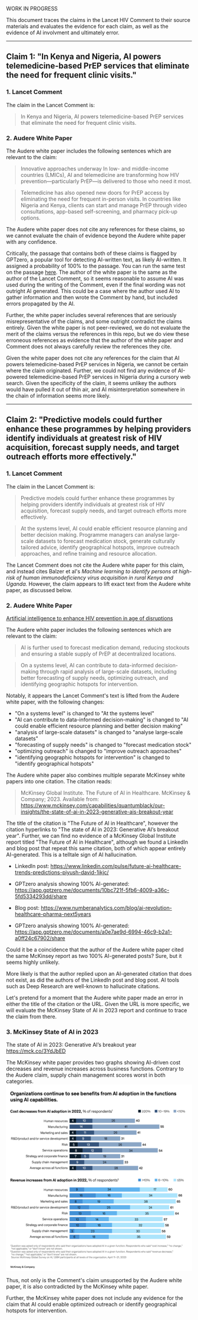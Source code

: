 WORK IN PROGRESS

This document traces the claims in the Lancet HIV Comment to their source materials and evaluates the evidence for each claim, as well as the evidence of AI involvment and ultimately error.

---

## Claim 1: "In Kenya and Nigeria, AI powers telemedicine-based PrEP services that eliminate the need for frequent clinic visits."

### 1. Lancet Comment
The claim in the Lancet Comment is:
> In Kenya and Nigeria, AI powers telemedicine-based PrEP services that eliminate the need for frequent clinic visits.

### 2. Audere White Paper
The Audere white paper includes the following sentences which are relevant to the claim:

> Innovative approaches underway
> In low- and middle-income countries (LMICs), AI and telemedicine are transforming how HIV prevention—particularly PrEP—is delivered to those who need it most.

> Telemedicine has also opened new doors for PrEP access by eliminating the need for frequent in-person visits. In countries like Nigeria and Kenya, clients can start and manage PrEP through video consultations, app-based self-screening, and pharmacy pick-up options.

The Audere white paper does not cite any references for these claims, so we cannot evaluate the chain of evidence beyond the Audere white paper with any confidence.

Critically, the passage that contains both of these claims is flagged by GPTzero, a popular tool for detecting AI-written text, as likely AI-written. It assigned a probability of 100% to the passage. You can run the same test on the passage [here](https://app.gptzero.me/documents/90b7593e-7f65-4db7-9883-49f4ba3d059a/share). The author of the white paper is the same as the author of the Lancet Comment, so it seems reasonable to assume AI was used during the writing of the Comment, even if the final wording was not outright AI generated. This could be a case where the author used AI to gather information and then wrote the Comment by hand, but included errors propagated by the AI.

Further, the white paper includes several references that are seriously misrepresentative of the claims, and some outright contradict the claims entirely. Given the white paper is not peer-reviewed, we do not evaluate the merit of the claims versus the references in this repo, but we do view these erroneous references as evidence that the author of the white paper and Comment does not always carefully review the references they cite.

Given the white paper does not cite any references for the claim that AI powers telemedicine-based PrEP services in Nigeria, we cannot be certain where the claim originated. Further, we could not find any evidence of AI-powered telemedicine-based PrEP services in Nigeria during a cursory web search. Given the specificity of the claim, it seems unlikey the authors would have pulled it out of thin air, and AI misinterpretation somewhere in the chain of information seems more likely.

---

## Claim 2: "Predictive models could further enhance these programmes by helping providers identify individuals at greatest risk of HIV acquisition, forecast supply needs, and target outreach efforts more effectively."

### 1. Lancet Comment
The claim in the Lancet Comment is:
> Predictive models could further enhance these programmes by helping providers identify individuals at greatest risk of HIV acquisition, forecast supply needs, and target outreach efforts more effectively.

> At the systems level, AI could enable efficient resource planning and better decision making. Programme managers can analyse large-scale datasets to forecast medication stock, generate culturally tailored advice, identify geographical hotspots, improve outreach approaches, and refine training and resource allocation.

The Lancet Comment does not cite the Audere white paper for this claim, and instead cites Balzer et al's *Machine learning to identify persons at high-risk of human immunodeficiency virus acquisition in rural Kenya and Uganda.* However, the claim appears to lift exact text from the Audere white paper, as discussed below.

### 2. Audere White Paper
[Artificial intelligence to enhance HIV prevention in age of disruptions](https://static1.squarespace.com/static/64ff6a6dd00b77132a60f99b/t/681ccce37331774ae0b52d42/1746717923752/Leveraging+AI+to+enhance+HIV+prevention.pdf)

The Audere white paper includes the following sentences which are relevant to the claim:

> AI is further used to forecast medication demand, reducing stockouts and ensuring a stable supply of PrEP at decentralized locations.

> On a systems level, AI can contribute to data-informed decision-making through rapid analysis of large-scale datasets, including better forecasting of supply needs, optimizing outreach, and identifying geographic hotspots for intervention. 

Notably, it appears the Lancet Comment's text is lifted from the Audere white paper, with the following changes:
- "On a systems level" is changed to "At the systems level"
- "AI can contribute to data-informed decision-making" is changed to "AI could enable efficient resource planning and better decision making"
- "analysis of large-scale datasets" is changed to "analyse large-scale datasets"
- "forecasting of supply needs" is changed to "forecast medication stock"
- "optimizing outreach" is changed to "improve outreach approaches"
- "identifying geographic hotspots for intervention" is changed to "identify geographical hotspots"

The Audere white paper also combines multiple separate McKinsey white papers into one citation. The citation reads:
> McKinsey Global Institute. The Future of AI in Healthcare. McKinsey & Company; 2023. Available from: https://www.mckinsey.com/capabilities/quantumblack/our-insights/the-state-of-ai-in-2023-generative-ais-breakout-year

The title of the citation is "The Future of AI in Healthcare", however the citation hyperlinks to "The state of AI in 2023: Generative AI’s breakout year". Further, we can find no evidence of a McKinsey Global Institute report titled "The Future of AI in Healthcare", although we found a LinkedIn and blog post that repeat this same citation, both of which appear entirely AI-generated. This is a telltale sign of AI hallucination.

- LinkedIn post: https://www.linkedin.com/pulse/future-ai-healthcare-trends-predictions-piyush-david-1ikjc/
- GPTzero analysis showing 100% AI-generated: https://app.gptzero.me/documents/10bc721f-5fb6-4009-a36c-5fd5334293dd/share

- Blog post: https://www.numberanalytics.com/blog/ai-revolution-healthcare-pharma-next5years
- GPTzero analysis showing 100% AI-generated: https://app.gptzero.me/documents/a0e7ae9d-6994-46c9-b2a1-a0ff24c67902/share

Could it be a coincidence that the author of the Audere white paper cited the same McKinsey report as two 100% AI-generated posts? Sure, but it seems highly unlikely.

More likely is that the author replied upon an AI-generated citation that does not exist, as did the authors of the LinkedIn post and blog post. AI tools such as Deep Research are well-known to hallucinate citations.

Let's pretend for a moment that the Audere white paper made an error in either the title of the citation or the URL. Given the URL is more specific, we will evaluate the McKinsey State of AI in 2023 report and continue to trace the claim from there.

### 3. McKinsey State of AI in 2023
The state of AI in 2023: Generative AI’s breakout year https://mck.co/3YdJbED

The McKinsey white paper provides two graphs showing AI-driven cost decreases and revenue increases across business functions. Contrary to the Audere claim, supply chain management scores worst in both categories. ![McKinsey AI value by function](../source_materials/McKinsey-screenshot.png)

Thus, not only is the Comment's claim unsupported by the Audere white paper, it is also contradicted by the McKinsey white paper.

Further, the McKinsey white paper does not include any evidence for the claim that AI could enable optimized outreach or identify geographical hotspots for intervention.